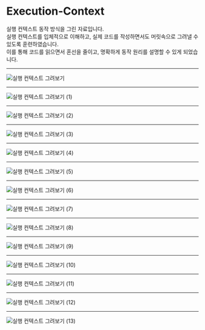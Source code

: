 # Execution-Context
실행 컨텍스트 동작 방식을 그린 자료입니다.   
실행 컨텍스트를 입체적으로 이해하고, 실제 코드를 작성하면서도 머릿속으로 그려낼 수 있도록 훈련하였습니다.   
이를 통해 코드를 읽으면서 혼선을 줄이고, 명확하게 동작 원리를 설명할 수 있게 되었습니다.   
***    
![실행 컨텍스트 그려보기](https://github.com/user-attachments/assets/5851e91d-6a82-48c4-81ed-b680c848ffe0)
***
![실행 컨텍스트 그려보기 (1)](https://github.com/user-attachments/assets/f18c8dbe-ca23-4dcf-8718-69558ee8ed44)
***
![실행 컨텍스트 그려보기 (2)](https://github.com/user-attachments/assets/073d408e-1756-4b2a-9266-42ead4aeab20)
***
![실행 컨텍스트 그려보기 (3)](https://github.com/user-attachments/assets/5a12d46b-b98f-441f-b48f-88b00b14b20b)
***
![실행 컨텍스트 그려보기 (4)](https://github.com/user-attachments/assets/9c2c295f-c0ec-439f-b577-6b9b1449cabf)
***
![실행 컨텍스트 그려보기 (5)](https://github.com/user-attachments/assets/42d33fb3-22ee-48e6-ad22-a31a766d046c)
***
![실행 컨텍스트 그려보기 (6)](https://github.com/user-attachments/assets/7aea672f-e116-4780-84ba-15124057d2ec)
***
![실행 컨텍스트 그려보기 (7)](https://github.com/user-attachments/assets/7f2c8843-acae-4717-92a1-04cc69613f6a)
***
![실행 컨텍스트 그려보기 (8)](https://github.com/user-attachments/assets/cca7aa91-d5c2-412a-bae9-707fd0ac254e)
***
![실행 컨텍스트 그려보기 (9)](https://github.com/user-attachments/assets/b4ab1f13-31ad-45d7-ac09-8663874c2944)
***
![실행 컨텍스트 그려보기 (10)](https://github.com/user-attachments/assets/01a6beb9-1e7c-48a9-b81a-20e2a9016a3a)
***
![실행 컨텍스트 그려보기 (11)](https://github.com/user-attachments/assets/8c436bff-fa80-4059-9f2e-9959f669b6ec)
***
![실행 컨텍스트 그려보기 (12)](https://github.com/user-attachments/assets/886abeaa-eaf5-4a02-b610-ab11e158deb8)
***
![실행 컨텍스트 그려보기 (13)](https://github.com/user-attachments/assets/51e762b6-1c11-4b6e-a875-234180eaff5e)
